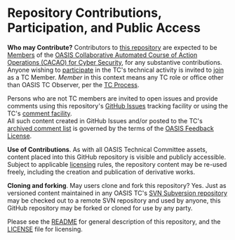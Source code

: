 # Repository Contributions, Participation, and Public Access

**Who may Contribute?** Contributors to [this repository](https://github.com/oasis-tcs/cacao/) are expected to 
be [Members](https://www.oasis-open.org/policies-guidelines/oasis-defined-terms-2017-05-26#dMember) of the 
[OASIS Collaborative Automated Course of Action Operations (CACAO) for Cyber Security](https://www.oasis-open.org/committees/cacao/), 
for any
substantive contributions.  Anyone wishing to [participate](https://www.oasis-open.org/org/faq#committee-participation)
in the TC's technical activity is invited to [join](https://www.oasis-open.org/committees/join) as a TC Member.
*Member* in this context means any TC role or office other than OASIS TC Observer, per the 
[TC Process](https://www.oasis-open.org/policies-guidelines/tc-process#membership).

Persons who are not TC members are invited to open issues and provide comments using this 
repository's [GitHub Issues](https://github.com/oasis-tcs/cacao/issues/new) tracking facility or using the
TC's [comment facility](https://www.oasis-open.org/committees/comments/index.php?wg_abbrev=cacao).  
All such content created in GitHub Issues and/or posted to the 
TC's [archived comment list](https://lists.oasis-open.org/archives/cacao-comment/) is governed by the terms of the 
[OASIS Feedback License](https://www.oasis-open.org/policies-guidelines/ipr#appendixa).

**Use of Contributions**.  As with all OASIS Technical Committee assets, content placed into this GitHub repository is visible and 
publicly accessible.  Subject to applicable [licensing](https://github.com/oasis-tcs/cacao/blob/master/LICENSE.md) rules, the 
repository content may be re-used freely, including the creation and publication of derivative works.

**Cloning and forking**. May users clone and fork this repository?  Yes. Just as versioned content maintained in any OASIS 
TC's [SVN Subversion repository](https://tools.oasis-open.org/version-control/browse/) may be checked out to a remote SVN 
repository and used by anyone, this GitHub repository may be forked or cloned for use by any party.

Please see the [README](https://github.com/oasis-tcs/cacao/blob/master/README.md) for general description of this repository, 
and the [LICENSE](https://github.com/oasis-tcs/cacao/blob/master/LICENSE.md) file for licensing.
